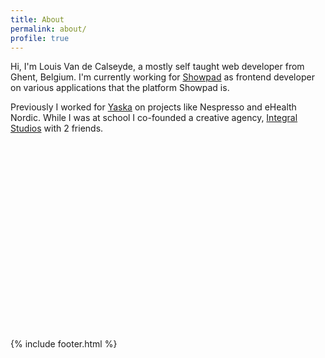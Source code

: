 ```yaml
---
title: About
permalink: about/
profile: true
---
```


Hi, I'm Louis Van de Calseyde, a mostly self taught web developer from Ghent, Belgium.
I'm currently working for [Showpad](http://www.showpad.com) as frontend developer on various applications that the platform Showpad is.

Previously I worked for [Yaska](http://yaska.eu) on projects like Nespresso and eHealth Nordic.
While I was at school I co-founded a creative agency, [Integral Studios](http://integralstudios.be/) with 2 friends.

[<svg class="icon icon-github"><use xlink:href="#icon-github"></use></svg>](https://github.com/vdclouis)
[<svg class="icon icon-twitter"><use xlink:href="#icon-twitter"></use></svg>](https://twitter.com/vdclouis)

{% include footer.html %}
